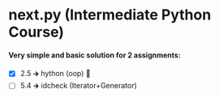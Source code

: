 # next.py (Intermediate Python Course)

#### Very simple and basic solution for 2  assignments:
- [x] 2.5 &#129138; hython (oop) :100:
- [ ] 5.4 &#129138; idcheck (Iterator+Generator)
